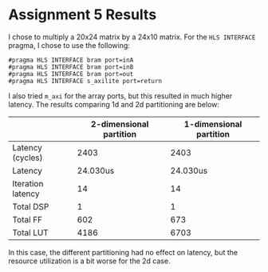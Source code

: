 # Assignment 5 Results

I chose to multiply a 20x24 matrix by a 24x10 matrix.
For the `HLS INTERFACE` pragma, I chose to use the following:
```
#pragma HLS INTERFACE bram port=inA
#pragma HLS INTERFACE bram port=inB
#pragma HLS INTERFACE bram port=out
#pragma HLS INTERFACE s_axilite port=return
```

I also tried `m_axi` for the array ports, but this resulted in much higher latency.
The results comparing 1d and 2d partitioning are below:

|                   | 2-dimensional partition | 1-dimensional partition |
|-------------------|-------------------------|-------------------------|
| Latency (cycles)  | 2403                    | 2403                    |
| Latency           | 24.030us                | 24.030us                |
| Iteration latency | 14                      | 14                      |
| Total DSP         | 1                       | 1                       |
| Total FF          | 602                     | 673                     |
| Total LUT         | 4186                    | 6703                    |

In this case, the different partitioning had no effect on latency, but the resource utilization is a bit worse for the 2d case.
